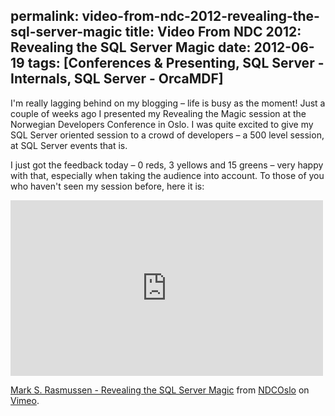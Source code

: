 permalink: video-from-ndc-2012-revealing-the-sql-server-magic
title: Video From NDC 2012: Revealing the SQL Server Magic
date: 2012-06-19
tags: [Conferences & Presenting, SQL Server - Internals, SQL Server - OrcaMDF]
---
I'm really lagging behind on my blogging – life is busy as the moment! Just a couple of weeks ago I presented my Revealing the Magic session at the Norwegian Developers Conference in Oslo. I was quite excited to give my SQL Server oriented session to a crowd of developers – a 500 level session, at SQL Server events that is.

<!-- more -->

I just got the feedback today – 0 reds, 3 yellows and 15 greens – very happy with that, especially when taking the audience into account. To those of you who haven't seen my session before, here it is:

<iframe src="http://player.vimeo.com/video/43659054" height="281" width="500" allowfullscreen="allowfullscreen" frameborder="0"></iframe>

[Mark S. Rasmussen - Revealing the SQL Server Magic](http://vimeo.com/43659054) from [NDCOslo](http://vimeo.com/ndcoslo) on [Vimeo](http://vimeo.com).
